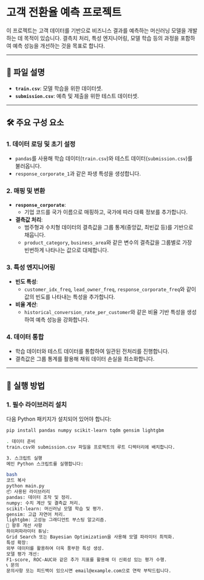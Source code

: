 # 고객 전환율 예측 프로젝트

이 프로젝트는 고객 데이터를 기반으로 비즈니스 결과를 예측하는 머신러닝 모델을 개발하는 데 목적이 있습니다. 결측치 처리, 특성 엔지니어링, 모델 학습 등의 과정을 포함하여 예측 성능을 개선하는 것을 목표로 합니다.

---

## 📁 파일 설명

- **`train.csv`**: 모델 학습을 위한 데이터셋.
- **`submission.csv`**: 예측 및 제출을 위한 테스트 데이터셋.

---

## 🛠️ 주요 구성 요소

### 1. 데이터 로딩 및 초기 설정
- `pandas`를 사용해 학습 데이터(`train.csv`)와 테스트 데이터(`submission.csv`)를 불러옵니다.
- `response_corporate_1`과 같은 파생 특성을 생성합니다.

### 2. 매핑 및 변환
- **`response_corporate`**:
  - 기업 코드를 국가 이름으로 매핑하고, 국가에 따라 대륙 정보를 추가합니다.
- **결측값 처리**:
  - 범주형과 수치형 데이터의 결측값을 그룹 통계(중앙값, 최빈값 등)를 기반으로 채웁니다.
  - `product_category`, `business_area`와 같은 변수의 결측값을 그룹별로 가장 빈번하게 나타나는 값으로 대체합니다.

### 3. 특성 엔지니어링
- **빈도 특성**:
  - `customer_idx_freq`, `lead_owner_freq`, `response_corporate_freq`와 같이 값의 빈도를 나타내는 특성을 추가합니다.
- **비율 계산**:
  - `historical_conversion_rate_per_customer`와 같은 비율 기반 특성을 생성하여 예측 성능을 강화합니다.

### 4. 데이터 통합
- 학습 데이터와 테스트 데이터를 통합하여 일관된 전처리를 진행합니다.
- 결측값은 그룹 통계를 활용해 채워 데이터 손실을 최소화합니다.

---

## 🚀 실행 방법

### 1. 필수 라이브러리 설치
다음 Python 패키지가 설치되어 있어야 합니다:
```bash
pip install pandas numpy scikit-learn tqdm gensim lightgbm

. 데이터 준비
train.csv와 submission.csv 파일을 프로젝트의 루트 디렉터리에 배치합니다.

3. 스크립트 실행
메인 Python 스크립트를 실행합니다:

bash
코드 복사
python main.py
📦 사용된 라이브러리
pandas: 데이터 조작 및 정리.
numpy: 수치 계산 및 결측값 처리.
scikit-learn: 머신러닝 모델 학습 및 평가.
gensim: 고급 자연어 처리.
lightgbm: 고성능 그래디언트 부스팅 알고리즘.
🔧 향후 개선 사항
하이퍼파라미터 튜닝:
Grid Search 또는 Bayesian Optimization을 사용해 모델 파라미터 최적화.
특성 확장:
외부 데이터를 활용하여 더욱 풍부한 특성 생성.
모델 평가 개선:
F1-score, ROC-AUC와 같은 추가 지표를 활용해 더 신뢰성 있는 평가 수행.
📞 문의
문의사항 또는 피드백이 있으시면 email@example.com으로 연락 부탁드립니다.
